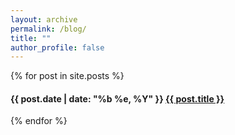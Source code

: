```yaml
---
layout: archive
permalink: /blog/
title: ""
author_profile: false
---
```


<div class="page">
  <div class="page__content">
      {% for post in site.posts %}
          <h4>
             {{ post.date | date: "%b %e, %Y" }}
             <strong><a href="{{ site.baseurl }}{{ post.url }}">{{ post.title }}</a></strong>
          </h4>
      {% endfor %}
  </div>
</div>


